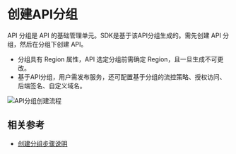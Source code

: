 # 创建API分组

API 分组是 API 的基础管理单元。SDK是基于该API分组生成的。需先创建 API 分组，然后在分组下创建 API。
- 分组具有 Region 属性，API 选定分组前需确定 Region，且一旦生成不可更改。
- 基于API分组，用户需发布服务，还可配置基于分组的流控策略、授权访问、后端签名、自定义域名。

![API分组创建流程](https://github.com/jdcloudcom/cn/blob/edit/image/Internet-Middleware/API-Gateway/flow-createApiGroup.png)



## 相关参考

- [创建分组步骤说明](../Operation-Guide/Create-APIGroup/Create-APIGroup.md)
          



